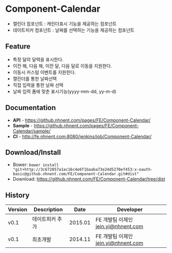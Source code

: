 Component-Calendar
======================
* 캘린더 컴포넌트 : 캐린더표시 기능을 제공하는 컴포넌트
* 데이트피커 컴포넌트 : 날짜를 선택하는 기능을 제공하는 컴포넌트

## Feature
* 특정 달의 달력을 표시한다.
* 이전 해, 다음 해, 이전 달, 다음 달로 이동을 지원한다.
* 이동시 커스텀 이벤트를 지원한다.
* 캘린더를 통한 날짜선택
* 직접 입력을 통한 날짜 선택
* 날짜 입력 폼에 맞춘 표시기능(yyyy-mm-dd, yy-m-d)



## Documentation
* **API** - <https://github.nhnent.com/pages/FE/Component-Calendar/>
* **Sample** - <https://github.nhnent.com/pages/FE/Component-Calendar/sample/>
* **CI** - <http://fe.nhnent.com:8080/jenkins/job/Component-Calendar/>

## Download/Install
* Bower: `bower install "git+http://3c672057a1ac16c4e6f1baaba73e24d5270ef453:x-oauth-basic@github.nhnent.com/FE/Component-Calendar.git#dist"`
* Download: <https://github.nhnent.com/FE/Component-Calendar/tree/dist>

## History
| Version | Description | Date | Developer |
| ---- | ---- | ---- | ---- |
| v0.1 | 데이트피커 추가 | 2015.01 | FE 개발팀 이제인 <jein.yi@nhnent.com> |
| v0.1 | 최초개발 | 2014.11 | FE 개발팀 이제인 <jein.yi@nhnent.com> |




